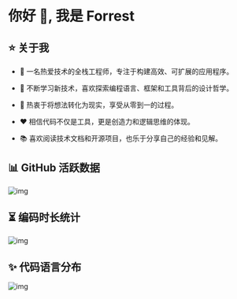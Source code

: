 # 你好 👋, 我是 Forrest

## ⭐ 关于我

- 💼 一名热爱技术的全栈工程师，专注于构建高效、可扩展的应用程序。

- 🌱 不断学习新技术，喜欢探索编程语言、框架和工具背后的设计哲学。

- 🚀 热衷于将想法转化为现实，享受从零到一的过程。

- ❤️ 相信代码不仅是工具，更是创造力和逻辑思维的体现。

- 📚 喜欢阅读技术文档和开源项目，也乐于分享自己的经验和见解。

## 📊 GitHub 活跃数据
<img src="https://github-readme-stats.vercel.app/api?username=snail-climb&count_private=true&show_icons=true&hide_title=true&theme=transparent&locale=cn" alt="img"/>

## ⏳ 编码时长统计
<img src="https://github-readme-stats.vercel.app/api/wakatime?username=Forrest1112&layout=compact&langs_count=8&hide_title=false" alt="img"/>

## ✨ 代码语言分布
<img src="https://github-readme-stats.vercel.app/api/top-langs?username=snail-climb&layout=compact&hide_title=true&theme=transparent&locale=cn" alt="img"/>

